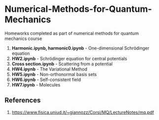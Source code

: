 # Numerical-Methods-for-Quantum-Mechanics
Homeworks completed as part of numerical methods for quantum mechanics course

1. **Harmonic.ipynb, harmonic0.ipynb** - One-dimensional Schrödinger equation
2. **HW2.ipynb** - Schrödinger equation for central potentials
3. **Cross section.ipynb** - Scattering from a potential
4. **HW4.ipynb** - The Variational Method
5. **HW5.ipynb** - Non-orthonormal basis sets
6. **HW6.ipynb** - Self-consistent field
7. **HW7.ipynb** - Molecules

## References
1. https://www.fisica.uniud.it/~giannozz/Corsi/MQ/LectureNotes/mq.pdf
